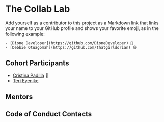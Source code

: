 # The Collab Lab

Add yourself as a contributor to this project as a Markdown link that links your name to your GitHub profile and shows your favorite emoji, as in the following example:

    - [Dione Developer](https://github.com/DioneDeveloper) 💅
    - [Debbie Otuagomah](https://github.com/thatgirldorian) 😅

## Cohort Participants

- [Cristina Padilla](https://github.com/Mama-simba) 💃
- [Teri Eyenike](https://github.com/terieyenike)

## Mentors

## Code of Conduct Contacts
